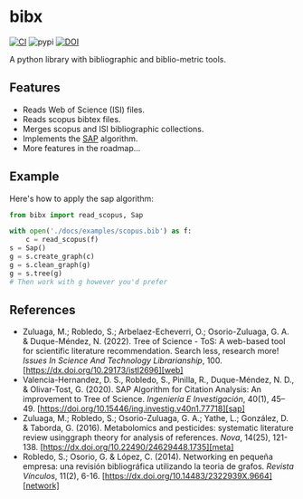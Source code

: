 # bibx

[![CI](https://github.com/coreofscience/python-bibx/actions/workflows/ci.yml/badge.svg)](https://github.com/coreofscience/python-bibx/actions/workflows/ci.yml)
![pypi](https://img.shields.io/pypi/v/pybadges.svg)
[![DOI](https://zenodo.org/badge/565499325.svg)](https://zenodo.org/badge/latestdoi/565499325)

A python library with bibliographic and biblio-metric tools.

## Features

- Reads Web of Science (ISI) files.
- Reads scopus bibtex files.
- Merges scopus and ISI bibliographic collections.
- Implements the [SAP][sap] algorithm.
- More features in the roadmap...

## Example

Here's how to apply the sap algorithm:

```python
from bibx import read_scopus, Sap

with open('./docs/examples/scopus.bib') as f:
    c = read_scopus(f)
s = Sap()
g = s.create_graph(c)
g = s.clean_graph(g)
g = s.tree(g)
# Then work with g however you'd prefer
```

## References

- Zuluaga, M.; Robledo, S.; Arbelaez-Echeverri, O.; Osorio-Zuluaga, G. A. & Duque-Méndez, N. (2022). Tree of Science - ToS: A web-based tool for scientific literature recommendation. Search less, research more! _Issues In Science And Technology Librarianship_, 100. [https://dx.doi.org/10.29173/istl2696][web]
- Valencia-Hernandez, D. S., Robledo, S., Pinilla, R., Duque-Méndez, N. D., & Olivar-Tost, G. (2020). SAP Algorithm for Citation Analysis: An improvement to Tree of Science. _Ingeniería E Investigación_, 40(1), 45–49. [https://doi.org/10.15446/ing.investig.v40n1.77718][sap]
- Zuluaga, M.; Robledo, S.; Osorio-Zuluaga, G. A.; Yathe, L.; González, D. & Taborda, G. (2016). Metabolomics and pesticides: systematic literature review usinggraph theory for analysis of references. _Nova_, 14(25), 121-138. [https://dx.doi.org/10.22490/24629448.1735][meta]
- Robledo, S.; Osorio, G. & López, C. (2014). Networking en pequeña empresa: una revisión bibliográfica utilizando la teoria de grafos. _Revista Vínculos_, 11(2), 6-16. [https://dx.doi.org/10.14483/2322939X.9664][network]

[web]: https://dx.doi.org/10.29173/istl2696
[sap]: https://dx.doi.org/10.15446/ing.investig.v40n1.77718
[meta]: https://dx.doi.org/10.22490/24629448.1735
[network]: https://dx.doi.org/10.14483/2322939X.9664
